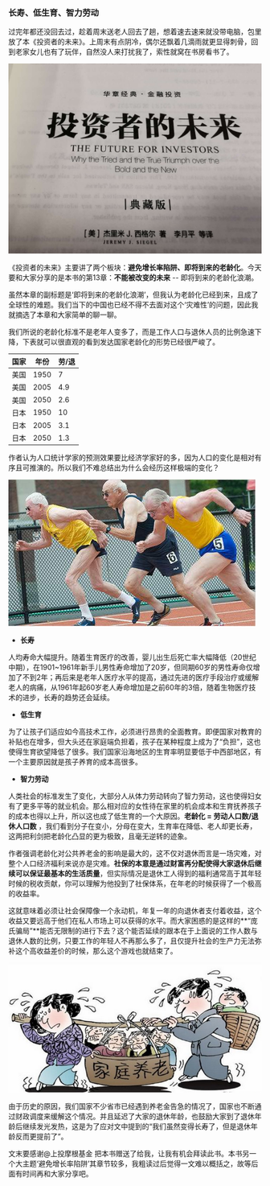 ### 长寿、低生育、智力劳动

过完年都还没回去过，趁着周末送老人回去了趟，想着速去速来就没带电脑，包里放了本《投资者的未来》。上周末有点阴冷，偶尔还飘着几滴雨就更显得刺骨，回到老家女儿也有了玩伴，自然没人来打扰我了，索性就窝在书房看书了。

![书](../img/investor-future-1.jpg)

《投资者的未来》主要讲了两个板块：**避免增长率陷阱、即将到来的老龄化**。今天要和大家分享的是本书的第13章：**不能被改变的未来** -- 即将到来的老龄化浪潮。

虽然本章的副标题是‘即将到来的老龄化浪潮’，但我认为老龄化已经到来，且成了全球性的难题。我们当下的中国也已经不得不去面对这个‘灾难性’的问题，因此我就摘选了本章和大家简单的聊一聊。

我们所说的老龄化标准不是老年人变多了，而是工作人口与退休人员的比例急速下降，下表就可以很直观的看到发达国家老龄化的形势已经很严峻了。

国家 | 年份 | 劳/退
---|---|---
美国 | 1950 | 7
美国 | 2005 | 4.9
美国 | 2050 | 2.6
日本 | 1950 | 10
日本 | 2005 | 3.1
日本 | 2050 | 1.3

作者认为人口统计学家的预测效果要比经济学家好的多，因为人口的变化是相对有序且可推演的。所以我们不难总结出为什么会经历这样极端的变化？

![跑](../img/investor-future-2.jpg)

- **长寿**

人均寿命大幅提升。随着生育医疗的改善，婴儿出生后死亡率大幅降低（20世纪中期），在1901~1961年新手儿男性寿命增加了20岁，但同期60岁的男性寿命仅增加了不到2年；再后来是老年人医疗水平的提高，通过先进的医疗手段治疗或缓解老人的病痛，从1961年起60岁老人寿命增加是之前60年的3倍，随着生物医疗技术的进步，长寿的趋势还会延续。

- **低生育**

为了让孩子们适应如今高技术工作，必须进行昂贵的全面教育。即便国家对教育的补贴也在增多，但大头还在家庭端负担着，孩子在某种程度上成为了“负担”，这也使得生育欲望降低了很多。我们国家沿海地区的生育率明显要低于中西部地区，有一个主要原因就是孩子养育的成本高很多。

- **智力劳动**

人类社会的标准发生了变化，大部分人从体力劳动转向了智力劳动，这也使得妇女有了更多平等的就业机会。那么相对应的女性待在家里的机会成本和生育抚养孩子的成本也得以上升，所以这也成了低生育的一个大原因。**老龄化 = 劳动人口数/退休人口数** ，我们看到分子在变小，分母在变大，生育率在降低、老人却更长寿，这两把利剑把老龄化凸显的更为极致，且毫无逆转的迹象。

作者强调老龄化对公共养老金的影响是最大的，这不仅对退休而言是一场灾难，对整个人口经济福利来说亦是灾难。**社保的本意是通过财富再分配使得大家退休后继续可以保证最基本的生活质量**，但实际情况是退休工人得到的福利通常高于其年轻时候的税收贡献，你可以理解为他投到了社保体系，在年老的时候获得了一个极高的收益率。

这就意味着必须让社会保障像一个永动机，年复一年的向退休者支付着收益，这个收益又要远高于他们在私人市场上可以获得的水平。而大家困惑的是这样的**“庞氏骗局”**能否无限制的进行下去？这个能否延续的跟本在于上面说的工作人数与退休人数的比例，只要工作的年轻人不再那么多了，且仅提升社会的生产力无法弥补这个高收益差价的时候，那么这个游戏也就结束了。

![负担](../img/investor-future-3.jpg)

由于历史的原因，我们国家不少省市已经遇到养老金告急的情况了，国家也不断通过财政调度来缓解这个情况。并且延迟了大家的退休年龄，也鼓励大家到了退休年龄后继续发光发热，这是为了应对文中提到的“我们虽然变得长寿了，但是退休年龄反而更提前了”。

文末要感谢@上投摩根基金 把本书赠送了给我，让我有机会拜读此书。本书另一个大主题‘避免增长率陷阱’其章节较多，我粗读过后觉得一文难以概括之，故等后面有时间再和大家分享吧。
